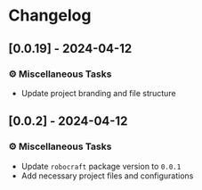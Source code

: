 # Changelog

## [0.0.19] - 2024-04-12

### <!-- 7 -->⚙️ Miscellaneous Tasks

- Update project branding and file structure

## [0.0.2] - 2024-04-12

### <!-- 7 -->⚙️ Miscellaneous Tasks

- Update `robocraft` package version to `0.0.1`
- Add necessary project files and configurations

<!-- BRESILLA -->

